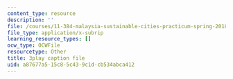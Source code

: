 ```yaml
---
content_type: resource
description: ''
file: /courses/11-384-malaysia-sustainable-cities-practicum-spring-2018/a87677a515c85c439c1dcb534abca412_2cPGZ4H67Ek.vtt
file_type: application/x-subrip
learning_resource_types: []
ocw_type: OCWFile
resourcetype: Other
title: 3play caption file
uid: a87677a5-15c8-5c43-9c1d-cb534abca412
---
```

